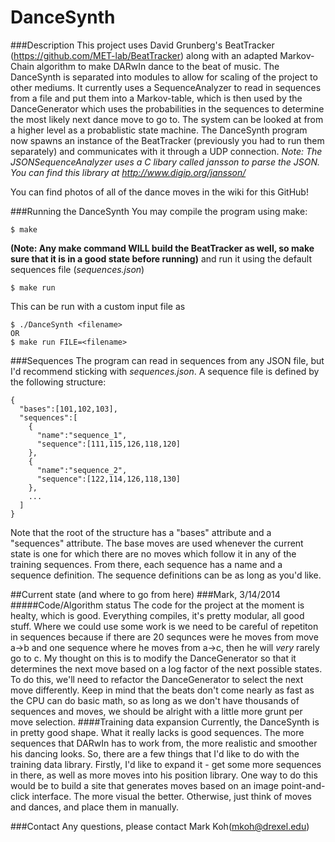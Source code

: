 DanceSynth
==========

###Description
  This project uses David Grunberg's BeatTracker (https://github.com/MET-lab/BeatTracker) along with an adapted Markov-Chain algorithm to make DARwIn dance to the beat of music.  The DanceSynth is separated into modules to allow for scaling of the project to other mediums. 
  It currently uses a SequenceAnalyzer to read in sequences from a file and put them into a Markov-table, which is then used by the DanceGenerator which uses the probabilities in the sequences to determine the most likely next dance move to go to.  The system can be looked at from a higher level as a probablistic state machine.  The DanceSynth program now spawns an instance of the BeatTracker (previously you had to run them separately) and communicates with it through a UDP connection.
  *Note: The JSONSequenceAnalyzer uses a C libary called jansson to parse the JSON.  You can find this library at http://www.digip.org/jansson/*
  
  You can find photos of all of the dance moves in the wiki for this GitHub!

###Running the DanceSynth
You may compile the program using make:
```
$ make
```
**(Note: Any make command WILL build the BeatTracker as well, so make sure that it is in a good state before running)**
and run it using the default sequences file (*sequences.json*)
```
$ make run
```
This can be run with a custom input file as
```
$ ./DanceSynth <filename>
OR
$ make run FILE=<filename>
```

###Sequences
The program can read in sequences from any JSON file, but I'd recommend sticking with *sequences.json*.  A sequence file is defined by the following structure:
```
{
  "bases":[101,102,103],
  "sequences":[
    {
      "name":"sequence_1",
      "sequence":[111,115,126,118,120]
    },
    {
      "name":"sequence_2",
      "sequence":[122,114,126,118,130]
    },
    ...
  ]
}
```
Note that the root of the structure has a "bases" attribute and a "sequences" attribute.  The base moves are used whenever the current state is one for which there are no moves which follow it in any of the training sequences.
From there, each sequence has a name and a sequence definition.  The sequence definitions can be as long as you'd like.

##Current state (and where to go from here)
###Mark, 3/14/2014
#####Code/Algorithm status
  The code for the project at the moment is healty, which is good. Everything compiles, it's pretty modular, all good stuff.  Where we could use some work is we need to be careful of repetiton in sequences because if there are 20 sequnces were he moves from move a->b and one sequence where he moves from a->c, then he will *very* rarely go to c.  My thought on this is to modify the DanceGenerator so that it determines the next move based on a log factor of the next possible states.  To do this, we'll need to refactor the DanceGenerator to select the next move differently.  Keep in mind that the beats don't come nearly as fast as the CPU can do basic math, so as long as we don't have thousands of sequences and moves, we should be alright with a little more grunt per move selection.
####Training data expansion
Currently, the DanceSynth is in pretty good shape.  What it really lacks is good sequences.  The more sequences that DARwIn has to work from, the more realistic and smoother his dancing looks. So, there are a few things that I'd like to do with the training data library.  Firstly, I'd like to expand it - get some more sequences in there, as well as more moves into his position library.  One way to do this would be to build a site that generates moves based on an image point-and-click interface.  The more visual the better.  Otherwise, just think of moves and dances, and place them in manually.

###Contact
Any questions, please contact Mark Koh(mkoh@drexel.edu)
